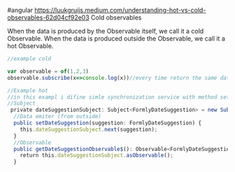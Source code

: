 #angular
https://luukgruijs.medium.com/understanding-hot-vs-cold-observables-62d04cf92e03
Cold observables

When the data is produced by the Observable itself, we call it a cold Observable. When the data is produced outside the Observable, we call it a hot Observable.

```ts
//example cold

var observable = of(1,2,3)
observable.subscribe(x=>console.log(x))//every time return the same data 1,2,3

//Example hot
//in this exampl i difine simle synchronization service with method setDateSuggestion() that emit data to the observable from outside
//Subject
 private dateSuggestionSubject: Subject<FormlyDateSuggestion> = new Subject();
  //Data emiter (from outside)
  public setDateSuggestion(suggestion: FormlyDateSuggestion) {
    this.dateSuggestionSubject.next(suggestion);
  }
  //Observable
  public getDateSuggestionObservable$(): Observable<FormlyDateSuggestion> {
    return this.dateSuggestionSubject.asObservable();
  }
```